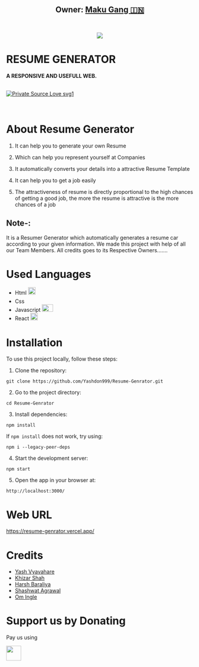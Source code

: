 <h2 align="center"><b>Owner: <a href="https://github.com/Yashdon999">Maku Gang 🇮🇳</a></b></h2>
<br>
<p align="center"><img src="https://res.cloudinary.com/people-matters/image/upload/q_auto,f_auto/v1625166167/1625166166.jpg"></a></p> 
</p>
<h1>RESUME GENERATOR</h1>
<b>A RESPONSIVE AND USEFULL WEB.</b>
<br>
<br>

[![Private Source Love svg1](https://badges.frapsoft.com/os/v1/open-source.png?v=103)](https://github.com/Yashdon999/Resume-Genrator)

<br>

# About Resume Generator

1. It can help you to generate your own Resume

2. Which can help you represent yourself at Companies

3. It automatically converts your details into a attractive Resume Template

4. It can help you to get a job easily

5. The attractiveness of resume is directly proportional to the high chances of getting a good job, the more the resume is attractive is the more chances of a job

## Note-:

It is a Resumer Generator which automatically generates a resume car according to your given information. We made this project with help of all our Team Members. All credits goes to its Respective Owners.......

# Used Languages

- Html <img src="https://encrypted-tbn0.gstatic.com/images?q=tbn:ANd9GcQpngGRjYX1ca7qAADU3K6eGLj7ShQE3L2otdzfryl_Y9Ht2QRoQKYQbsXd36XIxMbYOw0&usqp=CAU" width="20" height="20">
- Css <img src="https://upload.wikimedia.org/wikipedia/commons/thumb/d/d5/CSS3_logo_and_wordmark.svg/1200px-CSS3_logo_and_wordmark.svg.png" width="15" height="20">
- Javascript <img src="https://1000logos.net/wp-content/uploads/2020/09/JavaScript-Logo.png" width="30" height="20">
- React <img src="https://cdn4.iconfinder.com/data/icons/logos-3/600/React.js_logo-512.png" width="20" height="20">

# Installation

To use this project locally, follow these steps:

1. Clone the repository:

`git clone https://github.com/Yashdon999/Resume-Genrator.git`

2. Go to the project directory:

`cd Resume-Genrator`

3. Install dependencies:

`npm install`

If `npm install` does not work, try using:

`npm i --legacy-peer-deps`

4. Start the development server:

`npm start`

5. Open the app in your browser at:

`http://localhost:3000/`

# Web URL

https://resume-genrator.vercel.app/

# Credits

- [Yash Vyavahare](https://github.com/Yashdon999)
- [Khizar Shah](https://github.com/Khizarshah01)
- [Harsh Baraliya](https://github.com/MrCracker-OP)
- [Shashwat Agrawal](https://github.com/ShashwatAgrawal20)
- [Om Ingle](https://github.com/mr-pros)

# Support us by Donating

Pay us using

<img src="https://pbs.twimg.com/profile_images/1329113828731146242/FzxBBPrs_400x400.jpg" width="40" height="40">

